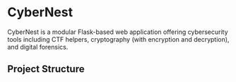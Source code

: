 # CyberNest

CyberNest is a modular Flask-based web application offering cybersecurity tools including CTF helpers, cryptography (with encryption and decryption), and digital forensics.

## Project Structure

